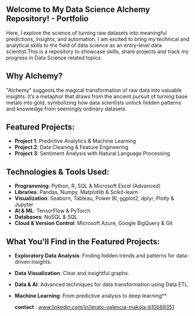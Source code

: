## Welcome to My Data Science Alchemy Repository! - Portfolio

Here, I explore the science of turning raw datasets into meaningful predictions, insights, and automation. I am excited to bring my technical and analytical skills to the field of data science as an entry-level data scientist.This is a repository to showcase skills, share projects and track my progress in Data Science related topics.

## Why Alchemy?  
"Alchemy" suggests the magical transformation of raw data into valuable insights. It’s a metaphor that draws from the ancient pursuit of turning base metals into gold, symbolizing how data scientists unlock hidden patterns and knowledge from seemingly ordinary datasets.

## Featured Projects:
- **Project 1**: Predictive Analytics & Machine Learning
- **Project 2**: Data Cleaning & Feature Engineering
- **Project 3**: Sentiment Analysis with Natural Language Processing

## Technologies & Tools Used:
- **Programming**: Python, R, SQL & Microsoft Excel (Advanced)
- **Libraries**: Pandas, Numpy, Matplotlib & Scikit-learn
- **Visualization**: Seaborn, Tableau, Power BI, ggplot2, dplyr, Plotly & Jupyter
- **Al & ML**: TensorFlow & PyTorch
- **Databases**: NoSQL & SQL
- **Cloud & Version Control**: Microsoft Azure, Google BigQuery & Git

## What You'll Find in the Featured Projects:
- **Exploratory Data Analysis**: Finding hidden trends and patterns for data-driven insights.
- **Data Visualization**: Clear and insightful graphs.
- **Data & AI**: Advanced techniques for data transformation using Data ETL.
- **Machine Learning**: From predictive analysis to deep learning**
  
  **contact** : www.linkedin.com/in/lerato-valencia-makola-b10b88351



